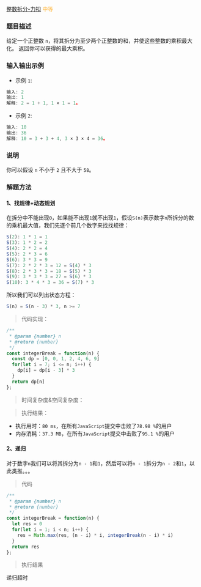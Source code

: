 
[整数拆分-力扣](https://leetcode-cn.com/problems/integer-break/)
<span style="color: #FFB73F">中等</span>

### 题目描述
给定一个正整数 `n`，将其拆分为至少两个正整数的和，并使这些整数的乘积最大化。 返回你可以获得的最大乘积。

### 输入输出示例
- 示例 `1`:
```js
输入: 2
输出: 1
解释: 2 = 1 + 1, 1 × 1 = 1。
```

- 示例 `2`:
```js
输入: 10
输出: 36
解释: 10 = 3 + 3 + 4, 3 × 3 × 4 = 36。
```

### 说明
你可以假设 `n` 不小于 `2` 且不大于 `58`。

### 解题方法

#### 1、找规律+动态规划
在拆分中不能出现`0`，如果能不出现`1`就不出现`1`，假设`S(n)`表示数字`n`所拆分的数的乘机最大值，我们先逐个前几个数字来找找规律：
```js
S(2): 1 * 1 = 1
S(3): 1 * 2 = 2
S(4): 2 * 2 = 4
S(5): 2 * 3 = 6
S(6): 3 * 3 = 9
S(7): 2 * 2 * 3 = 12 = S(4) * 3
S(8): 2 * 3 * 3 = 18 = S(5) * 3
S(9): 3 * 3 * 3 = 27 = S(6) * 3
S(10): 3 * 4 * 3 = 36 = S(7) * 3
```

所以我们可以列出状态方程：
```js
S(n) = S(n - 3) * 3, n >= 7
```

> 代码实现：

```js
/**
 * @param {number} n
 * @return {number}
 */
const integerBreak = function(n) {
  const dp = [0, 0, 1, 2, 4, 6, 9]
  for(let i = 7; i <= n; i++) {
    dp[i] = dp[i - 3] * 3
  }
  return dp[n]
};
```

> 时间复杂度&空间复杂度：

> 执行结果：

- 执行用时：`80 ms`，在所有`JavaScript`提交中击败了`78.98 %`的用户
- 内存消耗：`37.3 MB`，在所有`JavaScript`提交中击败了`95.1 %`的用户

#### 2、递归

对于数字`n`我们可以将其拆分为`n - 1`和`1`，然后可以将`n - 1`拆分为`n - 2`和`1`，以此类推。。。

> 代码

```js
/**
 * @param {number} n
 * @return {number}
 */
const integerBreak = function(n) {
  let res = 0
  for(let i = 1; i < n; i++) {
    res = Math.max(res, (n - i) * i, integerBreak(n - i) * i)
  }
  return res
};
```

> 执行结果

递归超时

